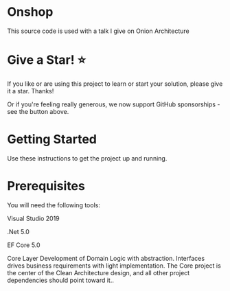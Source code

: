 # Onshop 

This source code is used with a talk I give on Onion Architecture

# Give a Star! ⭐ 

If you like or are using this project to learn or start your solution, please give it a star. Thanks!

Or if you're feeling really generous, we now support GitHub sponsorships - see the button above.


# Getting Started
Use these instructions to get the project up and running.

# Prerequisites
You will need the following tools:

Visual Studio 2019 

.Net 5.0 

EF Core 5.0 

Core Layer
Development of Domain Logic with abstraction. Interfaces drives business requirements with light implementation. The Core project is the center of the Clean Architecture design, and all other project dependencies should point toward it..

